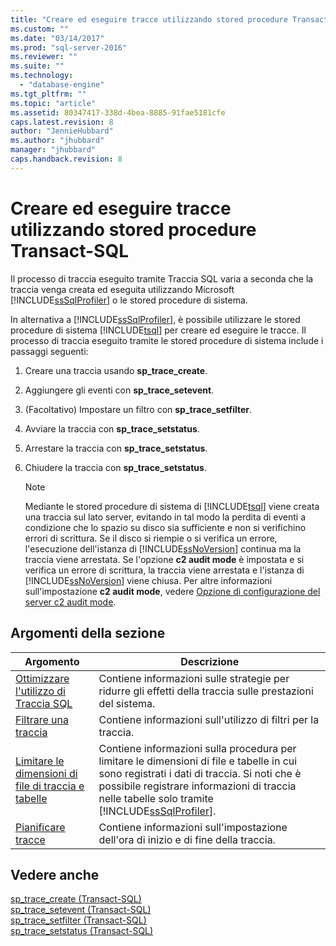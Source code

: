 ```yaml
---
title: "Creare ed eseguire tracce utilizzando stored procedure Transact-SQL | Microsoft Docs"
ms.custom: ""
ms.date: "03/14/2017"
ms.prod: "sql-server-2016"
ms.reviewer: ""
ms.suite: ""
ms.technology: 
  - "database-engine"
ms.tgt_pltfrm: ""
ms.topic: "article"
ms.assetid: 80347417-338d-4bea-8885-91fae5181cfe
caps.latest.revision: 8
author: "JennieHubbard"
ms.author: "jhubbard"
manager: "jhubbard"
caps.handback.revision: 8
---
```

# Creare ed eseguire tracce utilizzando stored procedure Transact-SQL
  Il processo di traccia eseguito tramite Traccia SQL varia a seconda che la traccia venga creata ed eseguita utilizzando Microsoft [!INCLUDE[ssSqlProfiler](../../includes/sssqlprofiler-md.md)] o le stored procedure di sistema.  
  
 In alternativa a [!INCLUDE[ssSqlProfiler](../../includes/sssqlprofiler-md.md)], è possibile utilizzare le stored procedure di sistema [!INCLUDE[tsql](../../includes/tsql-md.md)] per creare ed eseguire le tracce. Il processo di traccia eseguito tramite le stored procedure di sistema include i passaggi seguenti:  
  
1.  Creare una traccia usando **sp_trace_create**.  
  
2.  Aggiungere gli eventi con **sp_trace_setevent**.  
  
3.  (Facoltativo) Impostare un filtro con **sp_trace_setfilter**.  
  
4.  Avviare la traccia con **sp_trace_setstatus**.  
  
5.  Arrestare la traccia con **sp_trace_setstatus**.  
  
6.  Chiudere la traccia con **sp_trace_setstatus**.  
  
    > [!NOTE]  
    >  Mediante le stored procedure di sistema di [!INCLUDE[tsql](../../includes/tsql-md.md)] viene creata una traccia sul lato server, evitando in tal modo la perdita di eventi a condizione che lo spazio su disco sia sufficiente e non si verifichino errori di scrittura. Se il disco si riempie o si verifica un errore, l'esecuzione dell'istanza di [!INCLUDE[ssNoVersion](../../includes/ssnoversion-md.md)] continua ma la traccia viene arrestata. Se l'opzione **c2 audit mode** è impostata e si verifica un errore di scrittura, la traccia viene arrestata e l'istanza di [!INCLUDE[ssNoVersion](../../includes/ssnoversion-md.md)] viene chiusa. Per altre informazioni sull'impostazione **c2 audit mode**, vedere [Opzione di configurazione del server c2 audit mode](../../database-engine/configure-windows/c2-audit-mode-server-configuration-option.md).  
  
## Argomenti della sezione  
  
|Argomento|Descrizione|  
|-----------|-----------------|  
|[Ottimizzare l'utilizzo di Traccia SQL](../../relational-databases/sql-trace/optimize-sql-trace.md)|Contiene informazioni sulle strategie per ridurre gli effetti della traccia sulle prestazioni del sistema.|  
|[Filtrare una traccia](../../relational-databases/sql-trace/filter-a-trace.md)|Contiene informazioni sull'utilizzo di filtri per la traccia.|  
|[Limitare le dimensioni di file di traccia e tabelle](../../relational-databases/sql-trace/limit-trace-file-and-table-sizes.md)|Contiene informazioni sulla procedura per limitare le dimensioni di file e tabelle in cui sono registrati i dati di traccia. Si noti che è possibile registrare informazioni di traccia nelle tabelle solo tramite [!INCLUDE[ssSqlProfiler](../../includes/sssqlprofiler-md.md)].|  
|[Pianificare tracce](../../relational-databases/sql-trace/schedule-traces.md)|Contiene informazioni sull'impostazione dell'ora di inizio e di fine della traccia.|  
  
## Vedere anche  
 [sp_trace_create &#40;Transact-SQL&#41;](../../relational-databases/system-stored-procedures/sp-trace-create-transact-sql.md)   
 [sp_trace_setevent &#40;Transact-SQL&#41;](../../relational-databases/system-stored-procedures/sp-trace-setevent-transact-sql.md)   
 [sp_trace_setfilter &#40;Transact-SQL&#41;](../../relational-databases/system-stored-procedures/sp-trace-setfilter-transact-sql.md)   
 [sp_trace_setstatus &#40;Transact-SQL&#41;](../../relational-databases/system-stored-procedures/sp-trace-setstatus-transact-sql.md)  
  
  